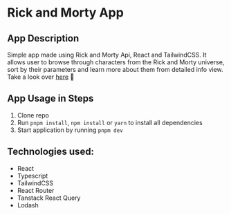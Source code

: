 # Rick and Morty App

## App Description
Simple app made using Rick and Morty Api, React and TailwindCSS.
It allows user to browse through characters from the Rick and Morty universe, sort by their parameters and learn more about them from detailed info view.\
Take a look over [here](https://rick-and-morty-app-ileeli.vercel.app/) 👀

## App Usage in Steps
1) Clone repo
2) Run ```pnpm install```, ```npm install``` or ```yarn``` to install all dependencies
3) Start application by running ```pnpm dev```

## Technologies used:
* React
* Typescript
* TailwindCSS
* React Router
* Tanstack React Query
* Lodash
